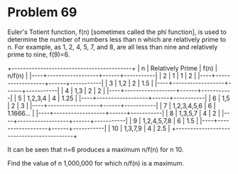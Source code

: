Problem 69
==========

Euler's Totient function, f(n) [sometimes called the phi function], is
used to determine the number of numbers less than n which are relatively
prime to n. For example, as 1, 2, 4, 5, 7, and 8, are all less than nine
and relatively prime to nine, f(9)=6.

+------------------------------------------+
| n  | Relatively Prime | f(n) | n/f(n)    |
|----+------------------+------+-----------|
| 2  | 1                | 1    | 2         |
|----+------------------+------+-----------|
| 3  | 1,2              | 2    | 1.5       |
|----+------------------+------+-----------|
| 4  | 1,3              | 2    | 2         |
|----+------------------+------+-----------|
| 5  | 1,2,3,4          | 4    | 1.25      |
|----+------------------+------+-----------|
| 6  | 1,5              | 2    | 3         |
|----+------------------+------+-----------|
| 7  | 1,2,3,4,5,6      | 6    | 1.1666... |
|----+------------------+------+-----------|
| 8  | 1,3,5,7          | 4    | 2         |
|----+------------------+------+-----------|
| 9  | 1,2,4,5,7,8      | 6    | 1.5       |
|----+------------------+------+-----------|
| 10 | 1,3,7,9          | 4    | 2.5       |
+------------------------------------------+

It can be seen that n=6 produces a maximum n/f(n) for n 10.

Find the value of n 1,000,000 for which n/f(n) is a maximum.
